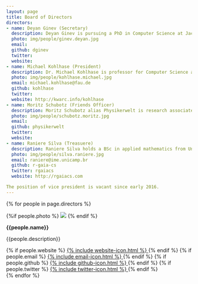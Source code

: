 ```yaml
---
layout: page
title: Board of Directors
directors:
- name: Deyan Ginev (Secretary)
  description: Deyan Ginev is pursuing a PhD in Computer Science at Jacobs University Bremen, with a focus on semantic enrichment of TeX formulas into Content MathML. He is also a core developer for LaTeXML, Authorea and PlanetMath.
  photo: img/people/ginev.deyan.jpg
  email:
  github: dginev
  twitter:
  website:
- name: Michael Kohlhase (President)
  description: Dr. Michael Kohlhase is professor for Computer Science at FAU Erlangen-Nürnberg. His research interests range from automated reasoning to eLearning via natural language semantics and the Semantic Web.
  photo: img/people/kohlhase.michael.jpg
  email: michael.kohlhase@fau.de
  github: kohlhase
  twitter:
  website: http://kwarc.info/kohlhase
- name: Moritz Schubotz (Friends Officer)
  description: Moritz Schubotz alias Physikerwelt is research associate at Technische Universität Berlin. His research vision is to find instantiations of mathematical concepts independent of the concrete representation in huge corpora of human readable documents.
  photo: img/people/schubotz.moritz.jpg
  email:
  github: physikerwelt
  twitter:
  website:
- name: Raniere Silva (Treasuere)
  description: Raniere Silva holds a BSc in applied mathematics from University of Campinas and is involved with MathML as an enthusiast. He is also a core developer for Software Carpentry.
  photo: img/people/silva.raniere.jpg
  email: raniere@ime.unicamp.br
  github: r-gaia-cs
  twitter: rgaiacs
  website: http://rgaiacs.com

The position of vice president is vacant since early 2016. 
---
```


{% for people in page.directors %}
<div class="people">
<div class="people-photo">
{%if people.photo %}
<img src="/{{people.photo}}">
{% endif %}
</div>
<div class="people-info">
<p><strong>{{people.name}}</strong></p>
<p>{{people.description}}</p>
{% if people.website %}
<a href="{{people.website}}">
<span class="icon">{% include website-icon.html %}</span>
</a>
{% endif %}
{% if people.email %}
<a href="mailto:{{people.email}}">
<span class="icon">{% include email-icon.html %}</span>
</a>
{% endif %}
{% if people.github %}
<a href="http://github.com/{{people.github}}">
<span class="icon">{% include github-icon.html %}</span>
</a>
{% endif %}
{% if people.twitter %}
<a href="http://twitter.com/{{people.twitter}}">
<span class="icon">{% include twitter-icon.html %}</span>
</a>
{% endif %}
</div>
</div>
{% endfor %}
